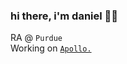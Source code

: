 ### hi there, i'm daniel 🦹‍♂️

RA @ `Purdue`<br/>
Working on <a href="https://explore.meriedith.com" target="_blank">`Apollo.`</a>

